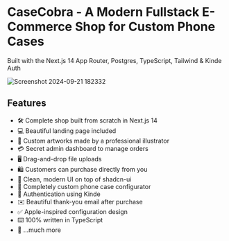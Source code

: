 # CaseCobra - A Modern Fullstack E-Commerce Shop for Custom Phone Cases

Built with the Next.js 14 App Router, Postgres, TypeScript, Tailwind & Kinde Auth

![Screenshot 2024-09-21 182332](https://github.com/user-attachments/assets/f6cd7f16-1aec-44fa-919e-8bfe4d0c3660)

## Features

- 🛠️ Complete shop built from scratch in Next.js 14
- 💻 Beautiful landing page included
- 🎨 Custom artworks made by a professional illustrator
- 💳 Secret admin dashboard to manage orders
- 🖥️ Drag-and-drop file uploads
- 🛍️ Customers can purchase directly from you
- 🌟 Clean, modern UI on top of shadcn-ui
- 🛒 Completely custom phone case configurator
- 🔑 Authentication using Kinde
- ✉️ Beautiful thank-you email after purchase
- ✅ Apple-inspired configuration design
- ⌨️ 100% written in TypeScript
- 🎁 ...much more


